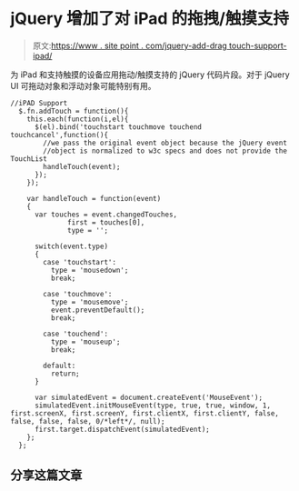 # jQuery 增加了对 iPad 的拖拽/触摸支持

> 原文:[https://www . site point . com/jquery-add-drag touch-support-ipad/](https://www.sitepoint.com/jquery-add-dragtouch-support-ipad/)

为 iPad 和支持触摸的设备应用拖动/触摸支持的 jQuery 代码片段。对于 jQuery UI 可拖动对象和浮动对象可能特别有用。

```
//iPAD Support
  $.fn.addTouch = function(){
    this.each(function(i,el){
      $(el).bind('touchstart touchmove touchend touchcancel',function(){
        //we pass the original event object because the jQuery event
        //object is normalized to w3c specs and does not provide the TouchList
        handleTouch(event);
      });
    });

    var handleTouch = function(event)
    {
      var touches = event.changedTouches,
              first = touches[0],
              type = '';

      switch(event.type)
      {
        case 'touchstart':
          type = 'mousedown';
          break;

        case 'touchmove':
          type = 'mousemove';
          event.preventDefault();
          break;

        case 'touchend':
          type = 'mouseup';
          break;

        default:
          return;
      }

      var simulatedEvent = document.createEvent('MouseEvent');
      simulatedEvent.initMouseEvent(type, true, true, window, 1, first.screenX, first.screenY, first.clientX, first.clientY, false, false, false, false, 0/*left*/, null);
      first.target.dispatchEvent(simulatedEvent);
    };
  };
```

## 分享这篇文章